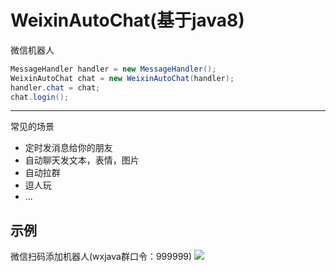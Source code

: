 # WeixinAutoChat(基于java8)
微信机器人

```java
MessageHandler handler = new MessageHandler();
WeixinAutoChat chat = new WeixinAutoChat(handler);
handler.chat = chat;
chat.login();
```

----------------

常见的场景

* 定时发消息给你的朋友
* 自动聊天发文本，表情，图片
* 自动拉群
* 逗人玩
* ...

## 示例
微信扫码添加机器人(wxjava群口令：999999)
![](https://raw.githubusercontent.com/icecooly/WeixinAutoChat/master/qrcodenew.jpg)
